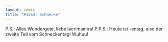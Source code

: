```yaml
---
layout: comic
title: "#1563: Schnecke"
---
```


P.S.: Alles Wundergute, liebe lacrimamira!
P.P.S.: Heute ist -entag, also der zweite Teil vom Schneckentag! Wuhuu!
